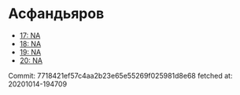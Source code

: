 # Асфандьяров
- [17: NA](17.md)
- [18: NA](18.md)
- [19: NA](19.md)
- [20: NA](20.md)

Commit: 7718421ef57c4aa2b23e65e55269f025981d8e68
 fetched at: 20201014-194709
